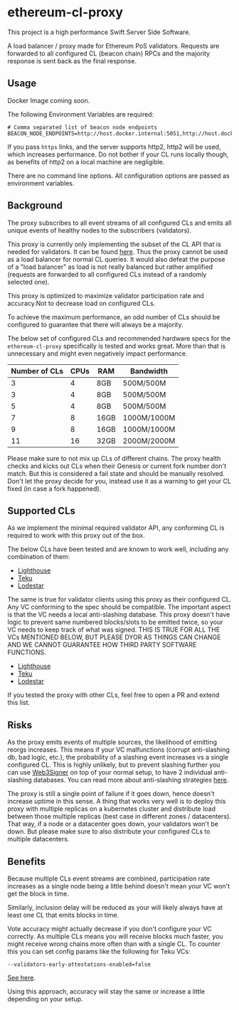 # ethereum-cl-proxy

This project is a high performance Swift Server Side Software.

A load balancer / proxy made for Ethereum PoS validators. Requests are forwarded to all configured CL (beacon chain) RPCs
and the majority response is sent back as the final response.

## Usage

Docker Image coming soon.

The following Environment Variables are required:

```
# Comma separated list of beacon node endpoints
BEACON_NODE_ENDPOINTS=http://host.docker.internal:5051,http://host.docker.internal:5052
```

If you pass `https` links, and the server supports http2, http2 will be used, which increases performance.
Do not bother if your CL runs locally though, as benefits of http2 on a local machine are negligible.

There are no command line options. All configuration options are passed as environment variables.

## Background

The proxy subscribes to all event streams of all configured CLs and emits all unique events of healthy nodes to the
subscribers (validators).

This proxy is currently only implementing the subset of the CL API that is needed for validators. It can be found
[here](https://ethereum.github.io/beacon-APIs/#/ValidatorRequiredApi).
Thus the proxy cannot be used as a load balancer for normal CL queries. It would also defeat the purpose of a
"load balancer" as load is not really balanced but rather amplified (requests are forwarded to all configured
CLs instead of a randomly selected one).

This proxy is optimized to maximize validator participation rate and accuracy.Not to decrease load on configured CLs.

To achieve the maximum performance, an odd number of CLs should be configured to guarantee that there will
always be a majority.

The below set of configured CLs and recommended hardware specs for the `ethereum-cl-proxy` specifically
is tested and works great. More than that is unnecessary and might even negatively impact performance.

| Number of CLs | CPUs | RAM  | Bandwidth   |
| ------------- | ---- | ---- | ----------- |
| 3             | 4    | 8GB  | 500M/500M   |
| 3             | 4    | 8GB  | 500M/500M   |
| 5             | 4    | 8GB  | 500M/500M   |
| 7             | 8    | 16GB | 1000M/1000M |
| 9             | 8    | 16GB | 1000M/1000M |
| 11            | 16   | 32GB | 2000M/2000M |

Please make sure to not mix up CLs of different chains. The proxy health checks and kicks out CLs when their Genesis
or current fork number don't match. But this is considered a fail state and should be manually resolved. Don't let the
proxy decide for you, instead use it as a warning to get your CL fixed (in case a fork happened).

## Supported CLs

As we implement the minimal required validator API, any conforming CL is required to work with this proxy
out of the box.

The below CLs have been tested and are known to work well, including any combination of them:

- [Lighthouse](https://github.com/sigp/lighthouse)
- [Teku](https://github.com/Consensys/teku)
- [Lodestar](https://github.com/ChainSafe/lodestar)

The same is true for validator clients using this proxy as their configured CL.
Any VC conforming to the spec should be compatible. The important aspect is
that the VC needs a local anti-slashing database. This proxy doesn't have logic to prevent same numbered blocks/slots
to be emitted twice, so your VC needs to keep track of what was signed.
THIS IS TRUE FOR ALL THE VCs MENTIONED BELOW, BUT PLEASE DYOR AS THINGS CAN CHANGE AND WE CANNOT GUARANTEE HOW
THIRD PARTY SOFTWARE FUNCTIONS.

- [Lighthouse](https://github.com/sigp/lighthouse)
- [Teku](https://github.com/Consensys/teku)
- [Lodestar](https://github.com/ChainSafe/lodestar)

If you tested the proxy with other CLs, feel free to open a PR and extend this list.

## Risks

As the proxy emits events of multiple sources, the likelihood of emitting reorgs increases. This means if your VC
malfunctions (corrupt anti-slashing db, bad logic, etc.), the probability of a slashing event increases vs a single
configured CL. This is highly unlikely, but to prevent slashing further you can use
[Web3Signer](https://docs.web3signer.consensys.io/) on top of your normal setup, to have 2 individual anti-slashing
databases.
You can read more about anti-slashing strategies [here](https://www.kiln.fi/post/ethereum-anti-slashing-strategies).

The proxy is still a single point of failure if it goes down, hence doesn't increase uptime in this sense.
A thing that works very well is to deploy this proxy with multiple replicas on a kubernetes cluster and distribute
load between those multiple replicas (best case in different zones / datacenters). That way, if a node or a datacenter
goes down, your validators won't be down. But please make sure to also distribute your configured CLs to multiple
datacenters.

## Benefits

Because multiple CLs event streams are combined, participation rate increases as a single node being a little behind
doesn't mean your VC won't get the block in time.

Similarly, inclusion delay will be reduced as your will likely always have at least one CL that emits blocks in time.

Vote accuracy might actually decrease if you don't configure your VC correctly. As multiple CLs means you will
receive blocks much faster, you might receive wrong chains more often than with a single CL.
To counter this you can set config params like the following for Teku VCs:

`--validators-early-attestations-enabled=false`

[See here](https://docs.teku.consensys.io/reference/cli#validators-early-attestations-enabled).

Using this approach, accuracy will stay the same or increase a little depending on your setup.
